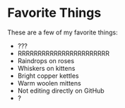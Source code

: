 # Favorite Things

These are a few of my favorite things:

- ???
- RRRRRRRRRRRRRRRRRRRRRRR
- Raindrops on roses
- Whiskers on kittens
- Bright copper kettles
- Warm woolen mittens
- Not editing directly on GitHub
- ?
